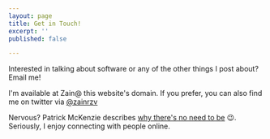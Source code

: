 ```yaml
---
layout: page
title: Get in Touch!
excerpt: ''
published: false

---
```

Interested in talking about software or any of the other things I post about?  Email me!

I'm available at Zain@ this website's domain.  If you prefer, you can also find me on twitter via [@zainrzv](www.twitter.com/zainrzv)

Nervous? Patrick McKenzie describes [why there's no need to be](https://www.kalzumeus.com/standing-invitation/) 😉.  Seriously, I enjoy connecting with people online.
